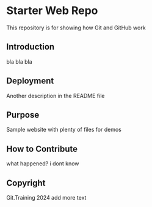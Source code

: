 # Starter Web Repo

This repository is for showing how Git and GitHub work

## Introduction

bla bla  bla

## Deployment

Another description in the README file

## Purpose

Sample website with plenty of files for demos

## How to Contribute
what happened?
i dont know

## Copyright

Git.Training 2024 add more text
